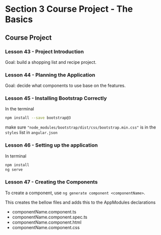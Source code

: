 # Section 3 Course Project - The Basics

## Course Project

### Lesson 43 - Project Introduction

Goal: build a shopping list and recipe project.

### Lesson 44 - Planning the Application

Goal: decide what components to use base on the features.

### Lesson 45 - Installing Bootstrap Correctly

In the terminal

```sh
npm install --save bootstrap@3
```

make sure `"node_modules/bootstrap/dist/css/bootstrap.min.css"` is in the `styles` list in `angular.json`

### Lesson 46 - Setting up the application

In terminal

```sh
npm install
ng serve
```

### Lesson 47 - Creating the Components

To create a component, use `ng generate component <componentName>`.

This creates the bellow files and adds this to the AppModules declarations

- componentName.component.ts
- componentName.component.spec.ts
- componentName.component.html
- componentName.component.css
